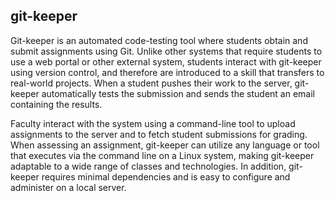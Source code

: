 ## git-keeper

Git-keeper is an automated code-testing tool where students obtain and submit assignments using Git.  Unlike other systems that require students to use a web portal or other external system, students interact with git-keeper using version control, and therefore are introduced to a skill that transfers to real-world projects.  When a student pushes their work to the server, git-keeper automatically tests the submission and sends the student an email containing the results.

Faculty interact with the system using a command-line tool to upload assignments to the server and to fetch student submissions for grading.  When assessing an assignment, git-keeper can utilize any language or tool that executes via the command line on a Linux system, making git-keeper adaptable to a wide range of classes and technologies.  In addition, git-keeper requires minimal dependencies and is easy to configure and administer on a local server. 


